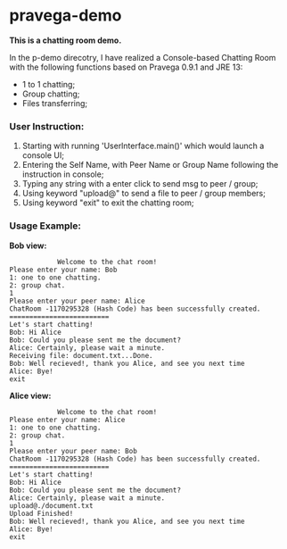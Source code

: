 # pravega-demo
**This is a chatting room demo.**

In the p-demo direcotry, I have realized a Console-based Chatting Room with the following functions based on Pravega 0.9.1 and JRE 13:

- 1 to 1 chatting;
- Group chatting;
- Files transferring;



### User Instruction:

1. Starting with running 'Userlnterface.main()' which would launch a console UI;
2. Entering the Self Name, with Peer Name or Group Name following the instruction in console;
3. Typing any string with a enter click to send msg to peer / group;
4. Using keyword "upload@<file derectory>" to send a file to peer / group members;
5. Using keyword "exit" to exit the chatting room;



### Usage Example:

**Bob view:**

```=========================
            Welcome to the chat room!
Please enter your name: Bob
1: one to one chatting.
2: group chat.
1
Please enter your peer name: Alice
ChatRoom -1170295328 (Hash Code) has been successfully created.
=========================
Let's start chatting!
Bob: Hi Alice
Bob: Could you please sent me the document?
Alice: Certainly, please wait a minute.
Receiving file: document.txt...Done.
Bob: Well recieved!, thank you Alice, and see you next time
Alice: Bye!
exit
```



**Alice view:**

```=========================
            Welcome to the chat room!
Please enter your name: Alice
1: one to one chatting.
2: group chat.
1
Please enter your peer name: Bob
ChatRoom -1170295328 (Hash Code) has been successfully created.
=========================
Let's start chatting!
Bob: Hi Alice
Bob: Could you please sent me the document?
Alice: Certainly, please wait a minute.
upload@./document.txt
Upload Finished!
Bob: Well recieved!, thank you Alice, and see you next time
Alice: Bye!
exit
```







